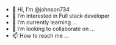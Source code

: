 - 👋 Hi, I’m @johnson734
- 👀 I’m interested in Full stack developer
- 🌱 I’m currently learning ...
- 💞️ I’m looking to collaborate on ...
- 📫 How to reach me ...

<!---
johnson734/johnson734 is a ✨ special ✨ repository because its `README.md` (this file) appears on your GitHub profile.
You can click the Preview link to take a look at your changes.
--->
